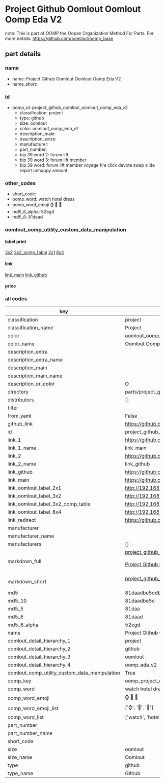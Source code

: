 # Project Github Oomlout Oomlout Oomp Eda V2  

note: This is part of OOMP the Oopen Organization Method For Parts. For more details: https://github.com/oomlout/oomp_base

##  part details
  







### name
* name: Project Github Oomlout Oomlout Oomp Eda V2
* name_short: 
### id
* oomp_id: project_github_oomlout_oomlout_oomp_eda_v2
  * classification: project
  * type: github
  * size: oomlout
  * color: oomlout_oomp_eda_v2
  * description_main: 
  * description_extra: 
  * manufacturer: 
  * part_number: 
  * bip 39 word 2: forum lift
  * bip 39 word 3: forum lift member
  * bip 39 word: forum lift member voyage fire click devote swap slide report unhappy amount

### other_codes
* short_code: 
* oomp_word: watch hotel dress
* oomp_word_emoji :watch: :hotel: :dress:
* md5_6_alpha: 52egd
* md5_6: 81daad






### oomlout_oomp_utility_custom_data_manipulation
#### label print
[3x2](http://192.168.1.245:1112/?label=oomp%2052egd)
[3x2_oomp_table](http://192.168.1.108:1112/?label=oomp%2052egd)
[2x1](http://192.168.1.242:1112/?label=oomp%2052egd)
[6x4](http://192.168.1.55:1112/?label=oomp%2052egd)    

#### link

[link_main](https://github.com/oomlout/oomlout_oomp_version_1_messy/tree/main/parts/project_github_oomlout_oomlout_oomp_eda_v2) [link_github](https://github.com/oomlout/oomlout_oomp_version_1_messy/tree/main/parts/project_github_oomlout_oomlout_oomp_eda_v2)                             

#### price







### all codes 
| key | value |  
| --- | --- |  
| classification | project |  
| classification_name | Project |  
| color | oomlout_oomp_eda_v2 |  
| color_name | Oomlout Oomp Eda V2 |  
| description_extra |  |  
| description_extra_name |  |  
| description_main |  |  
| description_main_name |  |  
| description_or_color | O  |  
| directory | parts/project_github_oomlout_oomlout_oomp_eda_v2 |  
| distributors | [] |  
| filter |  |  
| from_yaml | False |  
| github_link | https://github.com/oomlout/oomlout_oomp_part_src/tree/main/parts/project_github_oomlout_oomlout_oomp_eda_v2 |  
| id | project_github_oomlout_oomlout_oomp_eda_v2 |  
| link_1 | https://github.com/oomlout/oomlout_oomp_version_1_messy/tree/main/parts/project_github_oomlout_oomlout_oomp_eda_v2 |  
| link_1_name | link_main |  
| link_2 | https://github.com/oomlout/oomlout_oomp_version_1_messy/tree/main/parts/project_github_oomlout_oomlout_oomp_eda_v2 |  
| link_2_name | link_github |  
| link_github | https://github.com/oomlout/oomlout_oomp_version_1_messy/tree/main/parts/project_github_oomlout_oomlout_oomp_eda_v2 |  
| link_main | https://github.com/oomlout/oomlout_oomp_version_1_messy/tree/main/parts/project_github_oomlout_oomlout_oomp_eda_v2 |  
| link_oomlout_label_2x1 | http://192.168.1.242:1112/?label=oomp%2052egd |  
| link_oomlout_label_3x2 | http://192.168.1.245:1112/?label=oomp%2052egd |  
| link_oomlout_label_3x2_oomp_table | http://192.168.1.108:1112/?label=oomp%2052egd |  
| link_oomlout_label_6x4 | http://192.168.1.55:1112/?label=oomp%2052egd |  
| link_redirect | https://github.com/oomlout/oomlout_oomp_version_1_messy/tree/main/parts/project_github_oomlout_oomlout_oomp_eda_v2 |  
| manufacturer |  |  
| manufacturer_name |  |  
| manufacturers | [] |  
| markdown_full | [project_github_oomlout_oomlout_oomp_eda_v2](none)<br>[](none)<br>[Project Github Oomlout Oomlout Oomp Eda V2](none)<br><br> |  
| markdown_short | [project_github_oomlout_oomlout_oomp_eda_v2](none)<br><br> |  
| md5 | 81daadbe5cdb4798aaab9f6115a05add |  
| md5_10 | 81daadbe5c |  
| md5_5 | 81daa |  
| md5_6 | 81daad |  
| md5_6_alpha | 52egd |  
| name | Project Github Oomlout Oomlout Oomp Eda V2 |  
| oomlout_detail_hierarchy_1 | project |  
| oomlout_detail_hierarchy_2 | github |  
| oomlout_detail_hierarchy_3 | oomlout |  
| oomlout_detail_hierarchy_4 | oomp_eda_v2 |  
| oomlout_oomp_utility_custom_data_manipulation | True |  
| oomp_key | oomp_project_github_oomlout_oomlout_oomp_eda_v2 |  
| oomp_word | watch hotel dress |  
| oomp_word_emoji | :watch: :hotel: :dress: |  
| oomp_word_emoji_list | [':watch:', ':hotel:', ':dress:'] |  
| oomp_word_list | ['watch', 'hotel', 'dress'] |  
| part_number |  |  
| part_number_name |  |  
| short_code |  |  
| size | oomlout |  
| size_name | Oomlout |  
| type | github |  
| type_name | Github |  
